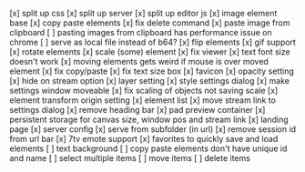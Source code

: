 [x] split up css
[x] split up server
[x] split up editor js
[x] image element base
[x] copy paste elements
[x] fix delete command
[x] paste image from clipboard
    [ ] pasting images from clipboard has performance issue on chrome
    [ ] serve as local file instead of b64?
[x] flip elements
[x] gif support
[x] rotate elements
[x] scale (some) element
[x] fix viewer
[x] text font size doesn't work
[x] moving elements gets weird if mouse is over moved element
[x] fix copy/paste
[x] fix text size box
[x] favicon
[x] opacity setting
[x] hide on stream option
[x] layer setting
[x] style settings dialog
[x] make settings window moveable
[x] fix scaling of objects not saving scale
[x] element transform origin setting
[x] element list
[x] move stream link to settings dialog
[x] remove heading bar
[x] pad preview container
[x] persistent storage for canvas size, window pos and stream link
[x] landing page
[x] server config
    [x] serve from subfolder (in url)
[x] remove session id from url bar
[x] 7tv emote support
[x] favorites to quickly save and load elements
[ ] text background 
[ ] copy paste elements don't have unique id and name
[ ] select multiple items
    [ ] move items
    [ ] delete items
